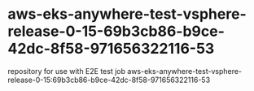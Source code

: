 # aws-eks-anywhere-test-vsphere-release-0-15-69b3cb86-b9ce-42dc-8f58-971656322116-53
repository for use with E2E test job aws-eks-anywhere-test-vsphere-release-0-15:69b3cb86-b9ce-42dc-8f58-971656322116-53
